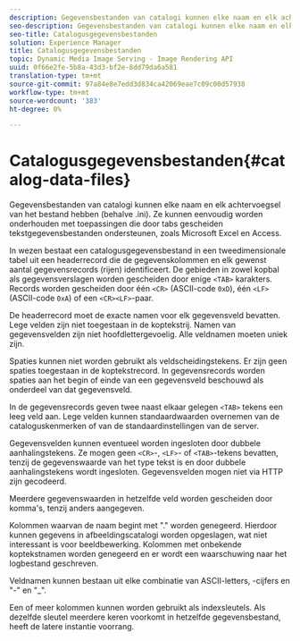 ```yaml
---
description: Gegevensbestanden van catalogi kunnen elke naam en elk achtervoegsel van het bestand hebben (behalve .ini). Ze kunnen eenvoudig worden onderhouden met toepassingen die door tabs gescheiden tekstgegevensbestanden ondersteunen, zoals Microsoft Excel en Access.
seo-description: Gegevensbestanden van catalogi kunnen elke naam en elk achtervoegsel van het bestand hebben (behalve .ini). Ze kunnen eenvoudig worden onderhouden met toepassingen die door tabs gescheiden tekstgegevensbestanden ondersteunen, zoals Microsoft Excel en Access.
seo-title: Catalogusgegevensbestanden
solution: Experience Manager
title: Catalogusgegevensbestanden
topic: Dynamic Media Image Serving - Image Rendering API
uuid: 0f66e2fe-5b8a-43d3-bf2e-8dd79da6a581
translation-type: tm+mt
source-git-commit: 97a84e8e7edd3d834ca42069eae7c09c00d57938
workflow-type: tm+mt
source-wordcount: '383'
ht-degree: 0%

---
```



# Catalogusgegevensbestanden{#catalog-data-files}

Gegevensbestanden van catalogi kunnen elke naam en elk achtervoegsel van het bestand hebben (behalve .ini). Ze kunnen eenvoudig worden onderhouden met toepassingen die door tabs gescheiden tekstgegevensbestanden ondersteunen, zoals Microsoft Excel en Access.

In wezen bestaat een catalogusgegevensbestand in een tweedimensionale tabel uit een headerrecord die de gegevenskolommen en elk gewenst aantal gegevensrecords (rijen) identificeert. De gebieden in zowel kopbal als gegevensverslagen worden gescheiden door enige `<TAB>` karakters. Records worden gescheiden door één `<CR>` (ASCII-code `0xD`), één `<LF>` (ASCII-code `0xA`) of een `<CR><LF>`-paar.

De headerrecord moet de exacte namen voor elk gegevensveld bevatten. Lege velden zijn niet toegestaan in de koptekstrij. Namen van gegevensvelden zijn niet hoofdlettergevoelig. Alle veldnamen moeten uniek zijn.

Spaties kunnen niet worden gebruikt als veldscheidingstekens. Er zijn geen spaties toegestaan in de koptekstrecord. In gegevensrecords worden spaties aan het begin of einde van een gegevensveld beschouwd als onderdeel van dat gegevensveld.

In de gegevensrecords geven twee naast elkaar gelegen `<TAB>` tekens een leeg veld aan. Lege velden kunnen standaardwaarden overnemen van de cataloguskenmerken of van de standaardinstellingen van de server.

Gegevensvelden kunnen eventueel worden ingesloten door dubbele aanhalingstekens. Ze mogen geen `<CR>`-, `<LF>`- of `<TAB>`-tekens bevatten, tenzij de gegevenswaarde van het type tekst is en door dubbele aanhalingstekens wordt ingesloten. Gegevensvelden mogen niet via HTTP zijn gecodeerd.

Meerdere gegevenswaarden in hetzelfde veld worden gescheiden door komma&#39;s, tenzij anders aangegeven.

Kolommen waarvan de naam begint met &quot;.&quot; worden genegeerd. Hierdoor kunnen gegevens in afbeeldingscatalogi worden opgeslagen, wat niet interessant is voor beeldbewerking. Kolommen met onbekende koptekstnamen worden genegeerd en er wordt een waarschuwing naar het logbestand geschreven.

Veldnamen kunnen bestaan uit elke combinatie van ASCII-letters, -cijfers en &quot;-&quot; en &quot;_&quot;.

Een of meer kolommen kunnen worden gebruikt als indexsleutels. Als dezelfde sleutel meerdere keren voorkomt in hetzelfde gegevensbestand, heeft de latere instantie voorrang.
